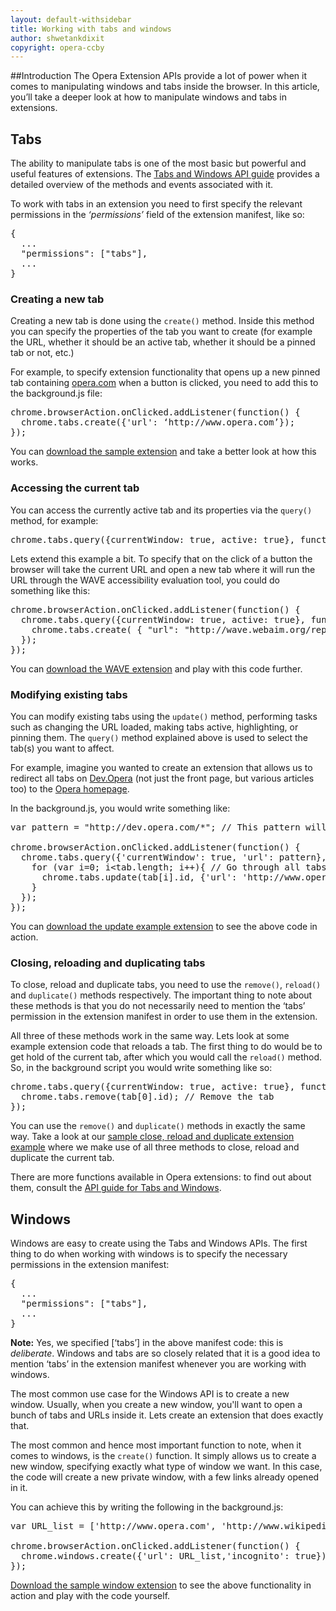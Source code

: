 ```yaml
---
layout: default-withsidebar
title: Working with tabs and windows 
author: shwetankdixit
copyright: opera-ccby
---
```


##Introduction
The Opera Extension APIs provide a lot of power when it comes to manipulating windows and tabs inside the browser. In this article, you’ll take a deeper look at how to manipulate windows and tabs in extensions.

## Tabs
The ability to manipulate tabs is one of the most basic but powerful and useful features of extensions. The [Tabs and Windows API guide](http://sample.com/index.html) provides a detailed overview of the methods and events associated with it. 

To work with tabs in an extension you need to first specify the relevant permissions in the *‘permissions’* field of the extension manifest, like so:

<pre class="prettyprint">{
  ...
  "permissions": ["tabs"],
  ...
}</pre>


### Creating a new tab
Creating a new tab is done using the `create()` method. Inside this method you can specify the properties of the tab you want to create (for example the URL, whether it should be an active tab, whether it should be a pinned tab or not, etc.) 

For example, to specify extension functionality that opens up a new pinned tab containing [opera.com](http://www.opera.com) when a button is clicked, you need to add this to the background.js file:

<pre class="prettyprint">chrome.browserAction.onClicked.addListener(function() {
  chrome.tabs.create({'url': ‘http://www.opera.com’});
});</pre>


You can [download the sample extension](samples/WinTabs-CreateATab.nex) and take a better look at how this works.

### Accessing the current tab
You can access the currently active tab and its properties via the `query()` method, for example:

<pre class="prettyprint">chrome.tabs.query({currentWindow: true, active: true}, function(tab)</pre>

Lets extend this example a bit. To specify that on the click of a button the browser will take the current URL and open a new tab where it will run the URL through the WAVE accessibility evaluation tool, you could do something like this: 


<pre class="prettyprint">chrome.browserAction.onClicked.addListener(function() {
  chrome.tabs.query({currentWindow: true, active: true}, function(tab) {
    chrome.tabs.create( { "url": "http://wave.webaim.org/report?url=" +tab[0].url } );
  });
});</pre>

You can [download the WAVE extension](samples/WinTabs-Wave.nex) and play with this code further.

### Modifying existing tabs
You can modify existing tabs using the `update()` method, performing tasks such as changing the URL loaded, making tabs active, highlighting, or pinning them. The `query()` method explained above is used to select the tab(s) you want to affect.

For example, imagine you wanted to create an extension that allows us to redirect all tabs on [Dev.Opera](http://dev.opera.com) (not just the front page, but various articles too) to the [Opera homepage](http://www.opera.com).

In the background.js, you would write something like:

<pre class="prettyprint">var pattern = "http://dev.opera.com/*"; // This pattern will match all tabs that point to URLs on dev.opera.com including subdomains if any

chrome.browserAction.onClicked.addListener(function() {
  chrome.tabs.query({'currentWindow': true, 'url': pattern}, function(tab) { // This will match all tabs to the pattern we specified
    for (var i=0; i&lt;tab.length; i++){ // Go through all tabs that match the URL pattern
      chrome.tabs.update(tab[i].id, {'url': 'http://www.opera.com'}); // Update those tabs to point to the new URL, which is the opera homepage
    }        
  });
});</pre>

 You can [download the update example extension](samples/WinTabs-UpdateTab.nex) to see the above code in action. 

### Closing, reloading and duplicating tabs
To close, reload and duplicate tabs, you need to use the `remove()`, `reload()` and `duplicate()` methods respectively. The important thing to note about these methods is that you do not necessarily need to mention the ‘tabs’ permission in the extension manifest in order to use them in the extension.

All three of these methods work in the same way. Lets look at some example extension code that reloads a tab. The first thing to do would be to get hold of the current tab, after which you would call the `reload()` method. So, in the background script you would write something like so:

<pre class="prettyprint">chrome.tabs.query({currentWindow: true, active: true}, function(tab){ // Get the current tab
  chrome.tabs.remove(tab[0].id); // Remove the tab
});</pre>

You can use the `remove()` and `duplicate()` methods in exactly the same way. Take a look at our [sample close, reload and duplicate extension example](samples/CloseReloadDuplicate.nex) where we make use of all three methods to close, reload and duplicate the current tab.

There are more functions available in Opera extensions: to find out about them, consult the [API guide for Tabs and Windows](tut_tab_window.html).

## Windows

Windows are easy to create using the Tabs and Windows APIs. The first thing to do when working with windows is to specify the necessary permissions in the extension manifest:

<pre class="prettyprint">{
  ...
  "permissions": ["tabs"],
  ...
}</pre>

**Note:** Yes, we specified \[‘tabs’] in the above manifest code: this is *deliberate*. Windows and tabs are so closely related that it is a good idea to mention ‘tabs’ in the extension manifest whenever you are working with windows.

The most common use case for the Windows API is to create a new window. Usually, when you create a new window, you'll want to open a bunch of tabs and URLs inside it. Lets create an extension that does exactly that.

The most common and hence most important function to note, when it comes to windows, is the `create()` function. It simply allows us to create a new window, specifying exactly what type of window we want. In this case, the code will create a new private window, with a few links already opened in it.

You can achieve this by writing the following in the background.js:

<pre class="prettyprint">var URL_list = ['http://www.opera.com', 'http://www.wikipedia.org', 'http://www.google.com'];//The list of URLs to load in the new window

chrome.browserAction.onClicked.addListener(function() {
  chrome.windows.create({'url': URL_list,'incognito': true});
});</pre>

[Download the sample window extension](samples/PrivateWindow.nex) to see the above functionality in action and play with the code yourself. 